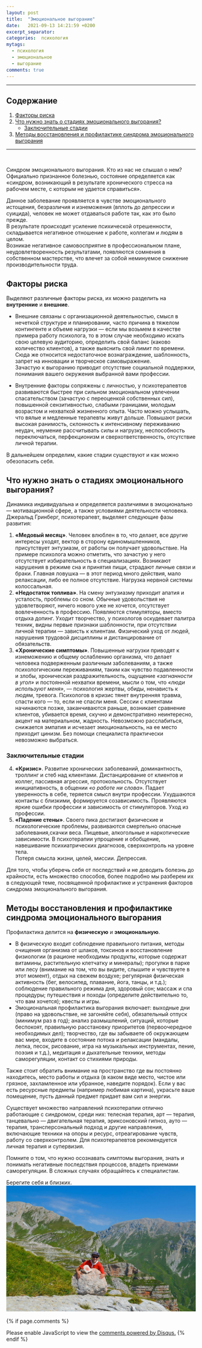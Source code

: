 ```yaml
---
layout: post
title:  "Эмоциональное выгорание"
date:   2021-09-13 14:21:59 +0200
excerpt_separator: 
categories:  психология
mytags: 
  - психология 
  - эмоциональное
  - выгорание
comments: true
---
```

<!--more-->

---
## Содержание
1. [Факторы риска](#факторы-риска)
1. [Что нужно знать о стадиях эмоционального выгорания?](#что-нужно-знать-о-стадиях-эмоционального-выгорания)
    - [Заключительные стадии](#заключительные-стадии)
1. [Методы восстановления и профилактике синдрома эмоционального выгорания](#методы-восстановления-и-профилактике-синдрома-эмоционального-выгорания)

---
<p>&nbsp;</p>

Синдром эмоционального выгорания. Кто из нас не слышал о нем?  
Официально признанное болезнью, состояние определяется как «синдром, возникающий в результате хронического стресса на рабочем месте, с которым не удается справиться».  

Данное заболевание проявляется в чувстве эмоционального истощения, безразличия и изнеможения (вплоть до депрессии и суицида), человек не может отдаваться работе так, как это было прежде.  
В результате происходит усиление психической отрешенности, складывается негативное отношение к работе, коллегам и людям в целом.  
Возникае негативное самовосприятие в профессиональном плане, неудовлетворенность результатами, появляются сомнения в собственном мастерстве, что влечет за собой неминуемое снижение производительности труда.  

## Факторы риска
Выделяют различные факторы риска, их можно разделить на **внутренние** и **внешние**.  

- Внешние связаны с организационной деятельностью, смысл в нечеткой структуре и планировании, часто причина в тяжелом контингенте и объеме нагрузки — если мы возьмем в качестве примера работу психолога, то в этом случае необходимо искать свою целевую аудиторию, определить свой баланс (каково количество клиентов), а также выяснить свой лимит по времени. Сюда же относится недостаточное вознаграждение, шаблонность, запрет на инновации и творческое самовыражение.  
Зачастую к выгоранию приводит отсутствие социальной поддержки, понимания вашего окружения выбранной вами профессии.  

- Внутренние факторы сопряжены с личностью, у психотерапевтов развиваются быстрее при сильном эмоциональном увлечении спасательством (зачастую с переоценкой собственных сил), повышенной сензитивностью, слабыми границами, молодым возрастом и нехваткой жизненного опыта. Часто можно услышать, что вялые и медленные терапевты живут дольше. Повышают риски высокая ранимость, склонность к интенсивному переживанию неудач, неумение рассчитывать силы и нагрузку, неспособность переключаться, перфекционизм и сверхответственность, отсутствие личной терапии.  

В дальнейшем определим, какие стадии существуют и как можно обезопасить себя.

## Что нужно знать о стадиях эмоционального выгорания?

Динамика индивидуальна и определяется различиями в эмоционально — мотивационной сфере, а также условиями деятельности человека. Джеральд Гринберг, психотерапевт, выделяет следующие фазы развития:

1. **«Медовый месяц»**. Человек влюблен в то, что делает, все другие интересы
    уходят, вектор в сторону единомышленников, присутствует энтузиазм, 
    от работы он получает удовольствие. На примере психолога можно отметить,
    что зачастую у него отсутствует избирательность в специализациях. 
    Возникают нарушения в режиме сна и принятия пищи, страдают личные 
    связи и браки. Главная ловушка — в этот период много действия, мало
    релаксации, либо ее полное отсутствие. Нагрузка нервной системы колоссальная.
2. **«Недостаток топлива»**. На смену энтузиазму приходит апатия и усталость,
    проблемы со сном. Обычные удовольствия не удовлетворяют, ничего нового уже
    не хочется, отсутствует вовлеченность в профессию. Появляются стимуляторы,
    вместо отдыха допинг. Уходит творчество, у психологов оскудевает палитра
    техник, видны первые признаки шаблонности, при отсутствии личной
    терапии — зависть к клиентам. Физический уход от людей, нарушения 
    трудовой дисциплины и дистанцирование от обязательств.
3. **«Хронические симптомы»**. Повышенные нагрузки приводят к изнеможению
    и общему ослаблению организма, что делает человека подверженным различным
    заболеваниям, а также психологическим переживаниям, таким как чувство 
    подавленности и злобы, хроническая раздражительность, ощущение 
    *«загнанности в угол»* и постоянной нехватки времени, мысли о том, что
    *«люди используют меня»*, — психология жертвы, обиды, ненависть к людям,
    тревога. Психологов в кризис тянет внутренняя травма, спасти кого — то,
    если не спасли меня. Сессии с клиентами начинаются позже, 
    заканчиваются раньше, возникает сравнение клиентов, убивается время,
    скучно и демонстративно неинтересно, акцент на материальном, жадность.
    Невозможно расслабиться, снижается эмпатия и исчезает эмоциональность,
    на ее место приходит цинизм. Без помощи специалиста 
    практически невозможно выбраться.

### Заключительные стадии
4. **«Кризис»**. Развитие хронических заболеваний, доминантность, троллинг
    и стеб над клиентами. Дистанцирование от клиентов и коллег, пассивная 
    агрессия, протокольность. Отсутствует инициативность, в общении 
    *«о работе ни слова»*. Падает уверенность в себе, теряется смысл
    внутри профессии. Ухудшаются контакты с близкими, формируется
    созависимость. Проявляются яркие ошибки профессии и зависимость от 
    стимуляторов. Уход из профессии.
5. **«Падение стены»**. Своего пика достигают физические и психологические 
    проблемы, развиваются смертельно опасные заболевания,скачки веса. 
    Пищевые, алкогольные и наркотические зависимости. В психотерапии 
    упрощение и обобщение, навешивание психиатрических диагнозов, 
    сверхконтроль на уровне тела.  
    Потеря смысла жизни, целей, миссии. Депрессия. 


Для того, чтобы уберечь себя от последствий и не доводить болезнь до крайности, есть множество способов, более подробно мы разберем их в следующей теме, посвященной профилактике и устранения факторов синдрома эмоционального выгорания.
 
## Методы восстановления и профилактике синдрома эмоционального выгорания
Профилактика делится на **физическую** и **эмоциональную**.
- В физическую входит соблюдение правильного питания, методы очищения организма от шлаков, токсинов и восстановление физиологии (в рационе необходимы продукты, которые содержат витамины, растительную клетчатку и минералы); прогулки в парке или лесу (внимание на том, что вы видите, слышите и чувствуете в этот момент), отдых на свежем воздухе; регулярная физическая активность (бег, велосипед, плавание, йога, танцы, и т.д.); соблюдение правильного режима дня, здоровый сон; массаж и спа процедуры; путешествия и походы (определите действительно то, что вам хочется); квесты и игры.
- Эмоциональная профилактика выгорания включает: выходные дни (право на удовольствие, не загоняйте себя), обязательный отпуск (минимум раз в год); анализ размышлений, ситуаций, которые беспокоят, правильную расстановку приоритетов (первоочередное необходимых дел); творчество, где вы забываете об окружающем вас мире, входите в состояние потока и релаксации (мандалы, лепка, песок, рисование, игра на музыкальных инструментах, пение, поэзия и т.д.), медитация и дыхательные техники, методы саморегуляции, контакт со стихиями природы.

Также стоит обратить внимание на пространство где вы постоянно находитесь, место работы и отдыха (в каком виде место, чистое или грязное, захламленное или убранное, наведите порядок). Если у вас есть ресурсные предметы (например любимая картина), украсьте ваше помещение, пусть данный предмет придает вам сил и энергии. 

Существует множество направлений психотерапии отлично работающие с синдромом, среди них: телесная терапия, арт — терапия, танцевально — двигательная терапия, эриксоновский гипноз, ауто — терапия, трансперсональный подход и другие направления, включающие техники на опоры и ресурс, отреагирование чувств, работу со сверхконтролем. Для психотерапевтов рекомендуется личная терапия и супервизия.

Помните о том, что нужно осознавать симптомы выгорания, знать и понимать 
негативные последствия процессов, владеть приемами саморегуляции. 
В сложных случаях обращайтесь к специалистам. 

Берегите себя и близких.
![burnout3](/img/blog/burnout3.jpg)

{% if page.comments %}
<div id="disqus_thread"></div>
<script>
    /**
    *  RECOMMENDED CONFIGURATION VARIABLES: EDIT AND UNCOMMENT THE SECTION BELOW TO INSERT DYNAMIC VALUES FROM YOUR PLATFORM OR CMS.
    *  LEARN WHY DEFINING THESE VARIABLES IS IMPORTANT: https://disqus.com/admin/universalcode/#configuration-variables    */
    
    var disqus_config = function () {
    this.page.url = 'https://aleksnlp.com/blogs/психология/2021/09/13/Burnout.html';  // Replace PAGE_URL with your page's canonical URL variable
    this.page.identifier = 'psychologyBurnout0'; // Replace PAGE_IDENTIFIER with your page's unique identifier variable
    };
    
    (function() { // DON'T EDIT BELOW THIS LINE
    var d = document, s = d.createElement('script');
    s.src = 'https://aleksnlp.disqus.com/embed.js';
    s.setAttribute('data-timestamp', +new Date());
    (d.head || d.body).appendChild(s);
    })();
</script>
<noscript>Please enable JavaScript to view the <a href="https://disqus.com/?ref_noscript">comments powered by Disqus.</a></noscript>
{% endif %}